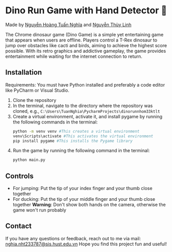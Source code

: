 # **Dino Run Game** with **Hand Detector** 🦖

Made by [Nguyễn Hoàng Tuấn Nghĩa](https://www.facebook.com/nguyenhoangtuanghia) and [Nguyễn Thùy Linh](https://www.facebook.com/profile.php?id=100066120493234)

The Chrome dinosaur game (Dino Game) is a simple yet entertaining game that appears when users are offline. Players control a T-Rex dinosaur to jump over obstacles like cacti and birds, aiming to achieve the highest score possible. With its retro graphics and addictive gameplay, the game provides entertainment while waiting for the internet connection to return.

## Installation
Requirements: You must have Python installed and preferably a code editor like PyCharm or Visual Studio.
1. Clone the repository 
2. In the terminal, navigate to the directory where the repository was cloned, e.g., `C:\Users\TuanNghia\PycharmProjects\dinorunnhom33ktlt`
3. Create a virtual environment, activate it, and install pygame by running the following commands in the terminal:
    ```bash
    python -m venv venv #This creates a virtual environment
    venv\Scripts\activate #This activates the virtual environment
    pip install pygame #This installs the Pygame library
    ```
4. Run the game by running the following command in the terminal:
    ```bash
    python main.py
    ```

## Controls
- For jumping: Put the tip of your index finger and your thumb close together
- For ducking: Put the tip of your middle finger and your thumb close together
  **Warning**: Don't show both hands on the camera, otherwise the game won't run probably

## Contact
If you have any questions or feedback, reach out to me via mail: nghia.nht233787@sis.hust.edu.vn
Hope you find this project fun and useful!
